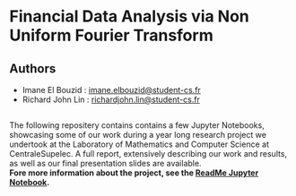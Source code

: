 # Financial Data Analysis via Non Uniform Fourier Transform
## Authors 
* Imane El Bouzid : imane.elbouzid@student-cs.fr
* Richard John Lin : richardjohn.lin@student-cs.fr <br>
##
The following repositery contains contains a few Jupyter Notebooks, showcasing some of our work during a year long research project we undertook at the Laboratory of Mathematics and Computer Science at CentraleSupelec. A full report, extensively describing our work and results, as well as our final presentation slides are available. 
<br>
**Fore more information about the project, see the [ReadMe Jupyter Notebook](https://github.com/imane-elb/fourier-covariance-estimator/blob/main/ReadMe.ipynb).**
